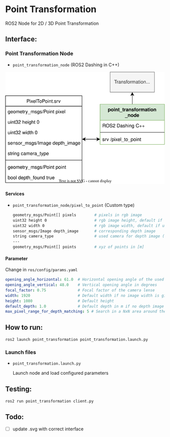 # Point Transformation

ROS2 Node for 2D / 3D Point Transformation

## Interface:

### Point Transformation Node

- `point_transformation_node` (ROS2 Dashing in C++)

![point_transformation_node](docs/point_transformation_node.svg)

#### Services

- `point_transformation_node/pixel_to_point` (Custom type)

    ```bash
    geometry_msgs/Point[] pixels        # pixels in rgb image
    uint32 height 0                     # rgb image height, default if unassigned = 0
    uint32 width 0                      # rgb image width, default if unassigned = 0
    sensor_msgs/Image depth_image       # corresponding depth image
    string camera_type                  # used camera for depth image ("roboception" or "realsense")
    ---
    geometry_msgs/Point[] points        # xyz of points in [m]
    ```

#### Parameter

Change in `ros/config/params.yaml`

```yaml
opening_angle_horizontal: 61.0  # Horizontal opening angle of the used Camera (Roboception) in degrees
opening_angle_vertical: 48.0    # Vertical opening angle in degrees
focal_factor: 0.75              # Focal factor of the camera lense
width: 1920                     # Default width if no image width is given to the service
height: 1080                    # Default height
default_depth: 1.0              # Default depth in m if no depth image is given
max_pixel_range_for_depth_matching: 5 # Search in a NxN area around the correct pixel if it is nan
```

## How to run:
    ros2 launch point_transformation point_transformation.launch.py

### Launch files

- `point_transformation.launch.py`

    Launch node and load configured parameters


## Testing:

    ros2 run point_transformation client.py

## Todo:

- [ ] update .svg with correct interface